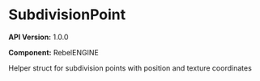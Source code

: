 # SubdivisionPoint

**API Version:** 1.0.0

**Component:** RebelENGINE

Helper struct for subdivision points with position and texture coordinates


